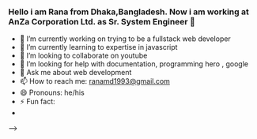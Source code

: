 ### Hello i am Rana from Dhaka,Bangladesh. Now i am working at AnZa Corporation Ltd. as Sr. System Engineer   👋

- 🔭 I’m currently working on trying to be a fullstack web developer
- 🌱 I’m currently learning to expertise in javascript
- 👯 I’m looking to collaborate on youtube
- 🤔 I’m looking for help with documentation, programming hero , google
- 💬 Ask me about web development
- 📫 How to reach me: ranamd1993@gmail.com
- 😄 Pronouns: he/his
- ⚡ Fun fact: 
- 
-->

